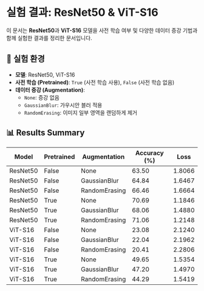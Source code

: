 # 실험 결과: ResNet50 & ViT-S16

이 문서는 **ResNet50**과 **ViT-S16** 모델을 사전 학습 여부 및 다양한 데이터 증강 기법과 함께 실험한 결과를 정리한 문서입니다.

## 📌 실험 환경
- **모델**: ResNet50, ViT-S16
- **사전 학습 (Pretrained)**: `True` (사전 학습 사용), `False` (사전 학습 없음)
- **데이터 증강 (Augmentation)**:
  - `None`: 증강 없음
  - `GaussianBlur`: 가우시안 블러 적용
  - `RandomErasing`: 이미지 일부 영역을 랜덤하게 제거

## 📊 Results Summary

| Model      | Pretrained | Augmentation   | Accuracy (%) | Loss  |
|------------|------------|---------------|-------------|------|
| ResNet50   | False      | None          | 63.50       | 1.8066 |
| ResNet50   | False      | GaussianBlur  | 64.84       | 1.6467 |
| ResNet50   | False      | RandomErasing | 66.46       | 1.6664 |
| ResNet50   | True       | None          | 70.69       | 1.1846 |
| ResNet50   | True       | GaussianBlur  | 68.06       | 1.4880 |
| ResNet50   | True       | RandomErasing | 71.06       | 1.2148 |
| ViT-S16    | False      | None          | 23.08       | 2.1240 |
| ViT-S16    | False      | GaussianBlur  | 22.04       | 2.1962 |
| ViT-S16    | False      | RandomErasing | 20.41       | 2.2806 |
| ViT-S16    | True       | None          | 49.65       | 1.5354 |
| ViT-S16    | True       | GaussianBlur  | 47.20       | 1.4970 |
| ViT-S16    | True       | RandomErasing | 44.29       | 1.5419 |